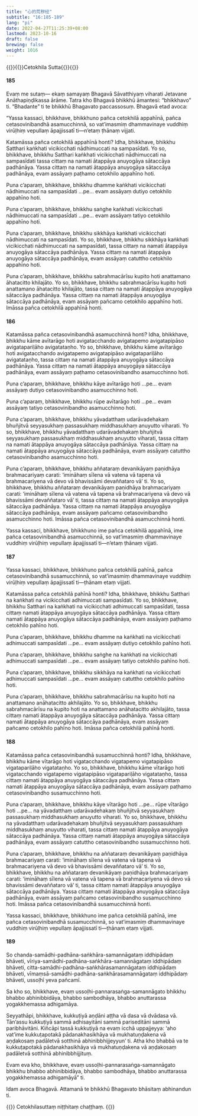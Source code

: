 ```yaml
---
title: "心的荒秽经"
subtitle: "16:185-189"
lang: "pi"
date: 2022-04-27T11:25:39+08:00
lastmod: 2023-10-16
draft: false
brewing: false
weight: 1016
---
```



{{<subtitle>}}{{<suttalink src="mn16">}}Cetokhila Sutta{{</suttalink>}}{{</subtitle>}}

#### 185

Evaṃ me sutaṃ— ekaṃ samayaṃ Bhagavā Sāvatthiyaṃ viharati Jetavane Anāthapiṇḍikassa ārāme. Tatra kho Bhagavā bhikkhū āmantesi: “bhikkhavo” ti. “Bhadante” ti te bhikkhū Bhagavato paccassosuṃ. Bhagavā etad avoca:

“Yassa kassaci, bhikkhave, bhikkhuno pañca cetokhilā appahīnā, pañca cetasovinibandhā asamucchinnā, so vat’imasmiṃ dhammavinaye vuddhiṃ virūḷhiṃ vepullaṃ āpajjissatī ti—n’etaṃ ṭhānaṃ vijjati.

Katamāssa pañca cetokhilā appahīnā honti? Idha, bhikkhave, bhikkhu Satthari kaṅkhati vicikicchati nādhimuccati na sampasīdati. Yo so, bhikkhave, bhikkhu Satthari kaṅkhati vicikicchati nādhimuccati na sampasīdati tassa cittaṃ na namati ātappāya anuyogāya sātaccāya padhānāya. Yassa cittaṃ na namati ātappāya anuyogāya sātaccāya padhānāya, evam assāyaṃ paṭhamo cetokhilo appahīno hoti.

Puna c’aparaṃ, bhikkhave, bhikkhu dhamme kaṅkhati vicikicchati nādhimuccati na sampasīdati …pe… evam assāyaṃ dutiyo cetokhilo appahīno hoti.

Puna c’aparaṃ, bhikkhave, bhikkhu saṅghe kaṅkhati vicikicchati nādhimuccati na sampasīdati …pe… evam assāyaṃ tatiyo cetokhilo appahīno hoti.

Puna c’aparaṃ, bhikkhave, bhikkhu sikkhāya kaṅkhati vicikicchati nādhimuccati na sampasīdati. Yo so, bhikkhave, bhikkhu sikkhāya kaṅkhati vicikicchati nādhimuccati na sampasīdati, tassa cittaṃ na namati ātappāya anuyogāya sātaccāya padhānāya. Yassa cittaṃ na namati ātappāya anuyogāya sātaccāya padhānāya, evam assāyaṃ catuttho cetokhilo appahīno hoti.

Puna c’aparaṃ, bhikkhave, bhikkhu sabrahmacārīsu kupito hoti anattamano āhatacitto khilajāto. Yo so, bhikkhave, bhikkhu sabrahmacārīsu kupito hoti anattamano āhatacitto khilajāto, tassa cittaṃ na namati ātappāya anuyogāya sātaccāya padhānāya. Yassa cittaṃ na namati ātappāya anuyogāya sātaccāya padhānāya, evam assāyaṃ pañcamo cetokhilo appahīno hoti. Imāssa pañca cetokhilā appahīnā honti.

#### 186

Katamāssa pañca cetasovinibandhā asamucchinnā honti? Idha, bhikkhave, bhikkhu kāme avītarāgo hoti avigatacchando avigatapemo avigatapipāso avigatapariḷāho avigatataṇho. Yo so, bhikkhave, bhikkhu kāme avītarāgo hoti avigatacchando avigatapemo avigatapipāso avigatapariḷāho avigatataṇho, tassa cittaṃ na namati ātappāya anuyogāya sātaccāya padhānāya. Yassa cittaṃ na namati ātappāya anuyogāya sātaccāya padhānāya, evam assāyaṃ paṭhamo cetasovinibandho asamucchinno hoti.

Puna c’aparaṃ, bhikkhave, bhikkhu kāye avītarāgo hoti …pe… evam assāyaṃ dutiyo cetasovinibandho asamucchinno hoti.

Puna c’aparaṃ, bhikkhave, bhikkhu rūpe avītarāgo hoti …pe… evam assāyaṃ tatiyo cetasovinibandho asamucchinno hoti.

Puna c’aparaṃ, bhikkhave, bhikkhu yāvadatthaṃ udarāvadehakaṃ bhuñjitvā seyyasukhaṃ passasukhaṃ middhasukhaṃ anuyutto viharati. Yo so, bhikkhave, bhikkhu yāvadatthaṃ udarāvadehakaṃ bhuñjitvā seyyasukhaṃ passasukhaṃ middhasukhaṃ anuyutto viharati, tassa cittaṃ na namati ātappāya anuyogāya sātaccāya padhānāya. Yassa cittaṃ na namati ātappāya anuyogāya sātaccāya padhānāya, evam assāyaṃ catuttho cetasovinibandho asamucchinno hoti.

Puna c’aparaṃ, bhikkhave, bhikkhu aññataraṃ devanikāyaṃ paṇidhāya brahmacariyaṃ carati: ‘imināhaṃ sīlena vā vatena vā tapena vā brahmacariyena vā devo vā bhavissāmi devaññataro vā’ ti. Yo so, bhikkhave, bhikkhu aññataraṃ devanikāyaṃ paṇidhāya brahmacariyaṃ carati: ‘imināhaṃ sīlena vā vatena vā tapena vā brahmacariyena vā devo vā bhavissāmi devaññataro vā’ ti, tassa cittaṃ na namati ātappāya anuyogāya sātaccāya padhānāya. Yassa cittaṃ na namati ātappāya anuyogāya sātaccāya padhānāya, evam assāyaṃ pañcamo cetasovinibandho asamucchinno hoti. Imāssa pañca cetasovinibandhā asamucchinnā honti.

Yassa kassaci, bhikkhave, bhikkhuno ime pañca cetokhilā appahīnā, ime pañca cetasovinibandhā asamucchinnā, so vat’imasmiṃ dhammavinaye vuddhiṃ virūḷhiṃ vepullaṃ āpajjissatī ti—n’etaṃ ṭhānaṃ vijjati.

#### 187

Yassa kassaci, bhikkhave, bhikkhuno pañca cetokhilā pahīnā, pañca cetasovinibandhā susamucchinnā, so vat’imasmiṃ dhammavinaye vuddhiṃ virūḷhiṃ vepullaṃ āpajjissatī ti—ṭhānam etaṃ vijjati.

Katamāssa pañca cetokhilā pahīnā honti? Idha, bhikkhave, bhikkhu Satthari na kaṅkhati na vicikicchati adhimuccati sampasīdati. Yo so, bhikkhave, bhikkhu Satthari na kaṅkhati na vicikicchati adhimuccati sampasīdati, tassa cittaṃ namati ātappāya anuyogāya sātaccāya padhānāya. Yassa cittaṃ namati ātappāya anuyogāya sātaccāya padhānāya, evam assāyaṃ paṭhamo cetokhilo pahīno hoti.

Puna c’aparaṃ, bhikkhave, bhikkhu dhamme na kaṅkhati na vicikicchati adhimuccati sampasīdati …pe… evam assāyaṃ dutiyo cetokhilo pahīno hoti.

Puna c’aparaṃ, bhikkhave, bhikkhu saṅghe na kaṅkhati na vicikicchati adhimuccati sampasīdati …pe… evam assāyaṃ tatiyo cetokhilo pahīno hoti.

Puna c’aparaṃ, bhikkhave, bhikkhu sikkhāya na kaṅkhati na vicikicchati adhimuccati sampasīdati …pe… evam assāyaṃ catuttho cetokhilo pahīno hoti.

Puna c’aparaṃ, bhikkhave, bhikkhu sabrahmacārīsu na kupito hoti na anattamano anāhatacitto akhilajāto. Yo so, bhikkhave, bhikkhu sabrahmacārīsu na kupito hoti na anattamano anāhatacitto akhilajāto, tassa cittaṃ namati ātappāya anuyogāya sātaccāya padhānāya. Yassa cittaṃ namati ātappāya anuyogāya sātaccāya padhānāya, evam assāyaṃ pañcamo cetokhilo pahīno hoti. Imāssa pañca cetokhilā pahīnā honti.

#### 188

Katamāssa pañca cetasovinibandhā susamucchinnā honti? Idha, bhikkhave, bhikkhu kāme vītarāgo hoti vigatacchando vigatapemo vigatapipāso vigatapariḷāho vigatataṇho. Yo so, bhikkhave, bhikkhu kāme vītarāgo hoti vigatacchando vigatapemo vigatapipāso vigatapariḷāho vigatataṇho, tassa cittaṃ namati ātappāya anuyogāya sātaccāya padhānāya. Yassa cittaṃ namati ātappāya anuyogāya sātaccāya padhānāya, evam assāyaṃ paṭhamo cetasovinibandho susamucchinno hoti.

Puna c’aparaṃ, bhikkhave, bhikkhu kāye vītarāgo hoti …pe… rūpe vītarāgo hoti …pe… na yāvadatthaṃ udarāvadehakaṃ bhuñjitvā seyyasukhaṃ passasukhaṃ middhasukhaṃ anuyutto viharati. Yo so, bhikkhave, bhikkhu na yāvadatthaṃ udarāvadehakaṃ bhuñjitvā seyyasukhaṃ passasukhaṃ middhasukhaṃ anuyutto viharati, tassa cittaṃ namati ātappāya anuyogāya sātaccāya padhānāya. Yassa cittaṃ namati ātappāya anuyogāya sātaccāya padhānāya, evam assāyaṃ catuttho cetasovinibandho susamucchinno hoti.

Puna c’aparaṃ, bhikkhave, bhikkhu na aññataraṃ devanikāyaṃ paṇidhāya brahmacariyaṃ carati: ‘imināhaṃ sīlena vā vatena vā tapena vā brahmacariyena vā devo vā bhavissāmi devaññataro vā’ ti. Yo so, bhikkhave, bhikkhu na aññataraṃ devanikāyaṃ paṇidhāya brahmacariyaṃ carati: ‘imināhaṃ sīlena vā vatena vā tapena vā brahmacariyena vā devo vā bhavissāmi devaññataro vā’ ti, tassa cittaṃ namati ātappāya anuyogāya sātaccāya padhānāya. Yassa cittaṃ namati ātappāya anuyogāya sātaccāya padhānāya, evam assāyaṃ pañcamo cetasovinibandho susamucchinno hoti. Imāssa pañca cetasovinibandhā susamucchinnā honti.

Yassa kassaci, bhikkhave, bhikkhuno ime pañca cetokhilā pahīnā, ime pañca cetasovinibandhā susamucchinnā, so vat’imasmiṃ dhammavinaye vuddhiṃ virūḷhiṃ vepullaṃ āpajjissatī ti—ṭhānam etaṃ vijjati.

#### 189

So chanda-samādhi-padhāna-saṅkhāra-samannāgataṃ iddhipādaṃ bhāveti, vīriya-samādhi-padhāna-saṅkhāra-samannāgataṃ iddhipādaṃ bhāveti, citta-samādhi-padhāna-saṅkhārasamannāgataṃ iddhipādaṃ bhāveti, vīmaṃsā-samādhi-padhāna-saṅkhārasamannāgataṃ iddhipādaṃ bhāveti, ussoḷhī yeva pañcamī.

Sa kho so, bhikkhave, evaṃ ussoḷhi-pannarasaṅga-samannāgato bhikkhu bhabbo abhinibbidāya, bhabbo sambodhāya, bhabbo anuttarassa yogakkhemassa adhigamāya.

Seyyathāpi, bhikkhave, kukkuṭiyā aṇḍāni aṭṭha vā dasa vā dvādasa vā. Tān’assu kukkuṭiyā sammā adhisayitāni sammā pariseditāni sammā paribhāvitāni. Kiñcāpi tassā kukkuṭiyā na evaṃ icchā uppajjeyya: ‘aho vat’ime kukkuṭapotakā pādanakhasikhāya vā mukhatuṇḍakena vā aṇḍakosaṃ padāletvā sotthinā abhinibbhijjeyyun’ ti. Atha kho bhabbā va te kukkuṭapotakā pādanakhasikhāya vā mukhatuṇḍakena vā aṇḍakosaṃ padāletvā sotthinā abhinibbhijjituṃ.

Evam eva kho, bhikkhave, evaṃ ussoḷhi-pannarasaṅga-samannāgato bhikkhu bhabbo abhinibbidāya, bhabbo sambodhāya, bhabbo anuttarassa yogakkhemassa adhigamāyā” ti.

Idam avoca Bhagavā. Attamanā te bhikkhū Bhagavato bhāsitaṃ abhinandun ti.


{{<eof>}}
    Cetokhilasuttaṃ niṭṭhitaṃ chaṭṭhaṃ.
{{</eof>}}